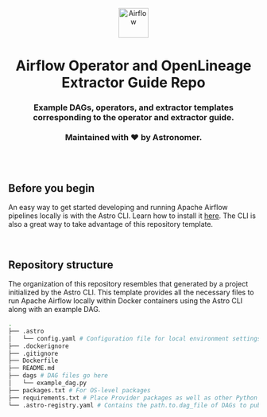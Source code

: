 <p align="center">
  <a href="https://www.airflow.apache.org">
    <img alt="Airflow" src="https://cwiki.apache.org/confluence/download/attachments/145723561/airflow_transparent.png?api=v2" width="60" />
  </a>
</p>
<h1 align="center">
  Airflow Operator and OpenLineage Extractor Guide Repo
</h1>
  <h3 align="center">
  Example DAGs, operators, and extractor templates corresponding to the operator and extractor guide.
  </br></br>
  Maintained with ❤️ by Astronomer.
</h3>

</br>

</br>

## Before you begin
An easy way to get started developing and running Apache Airflow pipelines locally is with the Astro CLI. Learn how to install it [here](https://docs.astronomer.io/astro/install-cli).  The CLI is also a great way to take advantage of this repository template.

</br>

## Repository structure
The organization of this repository resembles that generated by a project initialized by the Astro CLI. This template provides all the necessary files to run Apache Airflow locally within Docker containers using the Astro CLI along with an example DAG.
```bash
.
├── .astro
│   └── config.yaml # Configuration file for local environment settings
├── .dockerignore
├── .gitignore
├── Dockerfile
├── README.md
├── dags # DAG files go here
│   └── example_dag.py
├── packages.txt # For OS-level packages
├── requirements.txt # Place Provider packages as well as other Python modules used in your Airflow DAG here
└── .astro-registry.yaml # Contains the path.to.dag_file of DAGs to publish to the Astronomer Registry as well as the categories they should be assigned to.
```
